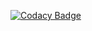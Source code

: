 
[![Codacy Badge](https://api.codacy.com/project/badge/Grade/fa49ab01012a4918b768ca93bbe6469d)](https://app.codacy.com/gh/BuildForSDGCohort2/Team-021-Group-A-FrontEnd?utm_source=github.com&utm_medium=referral&utm_content=BuildForSDGCohort2/Team-021-Group-A-FrontEnd&utm_campaign=Badge_Grade_Settings)

